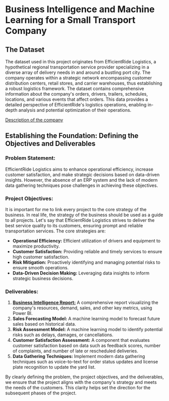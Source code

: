 # Business Intelligence and Machine Learning for a Small Transport Company

## The Dataset
The dataset used in this project originates from EfficientRide Logistics, a hypothetical regional transportation service provider specializing in a diverse array of delivery needs in and around a bustling port city. The company operates within a strategic network encompassing customer distribution centers, retail stores, and carrier warehouses, thus establishing a robust logistics framework. The dataset contains comprehensive information about the company's orders, drivers, trailers, schedules, locations, and various events that affect orders. This data provides a detailed perspective of EfficientRide's logistics operations, enabling in-depth analysis and potential optimization of their operations.

[Description of the company](https://github.com/anastaseleon/simple-BI-solution-for-distribution-companies/blob/a7bc34710d6630b4935095d5c83fa9274d6a000a/Description%20of%20the%20dataset%20.md)


## Establishing the Foundation: Defining the Objectives and Deliverables


### Problem Statement:

EfficientRide Logistics aims to enhance operational efficiency, increase customer satisfaction, and make strategic decisions based on data-driven insights. However, the absence of an ERP system and the lack of modern data gathering techniques pose challenges in achieving these objectives.

### Project Objectives:

It is important for me to link every project to the core strategy of the business. In real life, the strategy of the business should be used as a guide to all projects. Let's say that EfficientRide Logistics strives to deliver the best service quality to its customers, ensuring prompt and reliable transportation services. The core strategies are:

- **Operational Efficiency:** Efficient utilization of drivers and equipment to maximize productivity.
- **Customer Satisfaction:** Providing reliable and timely services to ensure high customer satisfaction.
- **Risk Mitigation:** Proactively identifying and managing potential risks to ensure smooth operations.
- **Data-Driven Decision Making:** Leveraging data insights to inform strategic business decisions.

### Deliverables:

1. [**Business Intelligence Report:**](https://github.com/anastaseleon/simple-BI-solution-for-distribution-companies/tree/main/BI) A comprehensive report visualizing the company's resources, demand, sales, and other key metrics, using Power BI.
2. **Sales Forecasting Model:** A machine learning model to forecast future sales based on historical data.
3. **Risk Assessment Model:** A machine learning model to identify potential risks such as delays, damages, or cancellations.
4. **Customer Satisfaction Assessment:** A component that evaluates customer satisfaction based on data such as feedback scores, number of complaints, and number of late or rescheduled deliveries.
5. **Data Gathering Techniques:** Implement modern data gathering techniques such as voice-to-text for order status updates and license plate recognition to update the yard list.

By clearly defining the problem, the project objectives, and the deliverables, we ensure that the project aligns with the company's strategy and meets the needs of the customers. This clarity helps set the direction for the subsequent phases of the project.

